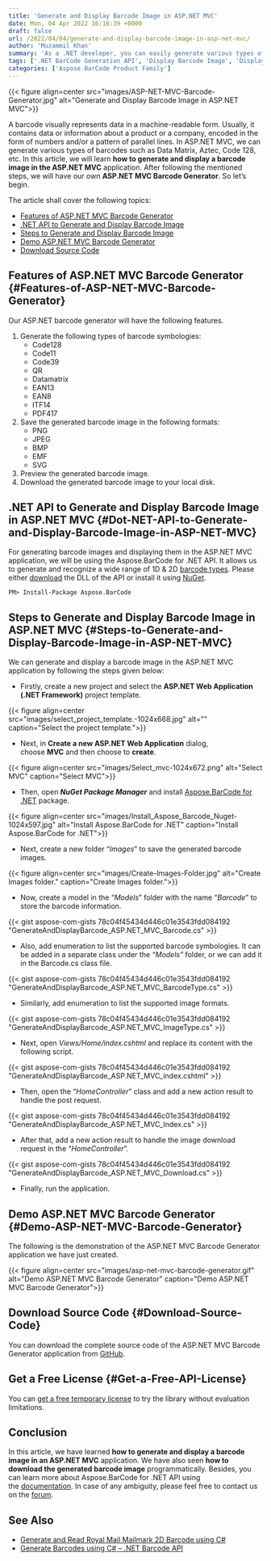 ```yaml
---
title: 'Generate and Display Barcode Image in ASP.NET MVC'
date: Mon, 04 Apr 2022 16:16:39 +0000
draft: false
url: /2022/04/04/generate-and-display-barcode-image-in-asp-net-mvc/
author: 'Muzammil Khan'
summary: 'As a .NET developer, you can easily generate various types of barcodes and display them in Razor pages. In this article, you will learn **how to generate and display a barcode in an ASP.NET MVC application.**'
tags: ['.NET BarCode Generation API', 'Display Barcode Image', 'Display Barcode in ASP.NET MVC', 'Generate Barcode in ASP.NET MVC', 'Generate Barcodes', 'MVC Barcode Generator']
categories: ['Aspose.BarCode Product Family']
---
```




{{< figure align=center src="images/ASP-NET-MVC-Barcode-Generator.jpg" alt="Generate and Display Barcode Image in ASP.NET MVC">}}


A barcode visually represents data in a machine-readable form. Usually, it contains data or information about a product or a company, encoded in the form of numbers and/or a pattern of parallel lines. In ASP.NET MVC, we can generate various types of barcodes such as Data Matrix, Aztec, Code 128, etc. In this article, we will learn **how to generate and display a barcode image in the ASP.NET MVC** application. After following the mentioned steps, we will have our own **ASP.NET MVC Barcode Generator**. So let’s begin.

The article shall cover the following topics:

*   [Features of ASP.NET MVC Barcode Generator][1]
*   [.NET API to Generate and Display Barcode Image][2]
*   [Steps to Generate and Display Barcode Image][3]
*   [Demo ASP.NET MVC Barcode Generator][4]
*   [Download Source Code][5]

## Features of ASP.NET MVC Barcode Generator {#Features-of-ASP-NET-MVC-Barcode-Generator}

Our ASP.NET barcode generator will have the following features.

1.  Generate the following types of barcode symbologies:
    *   Code128
    *   Code11
    *   Code39
    *   QR
    *   Datamatrix
    *   EAN13
    *   EAN8
    *   ITF14
    *   PDF417
2.  Save the generated barcode image in the following formats:
    *   PNG
    *   JPEG
    *   BMP
    *   EMF
    *   SVG
3.  Preview the generated barcode image.
4.  Download the generated barcode image to your local disk.

## .NET API to Generate and Display Barcode Image in ASP.NET MVC {#Dot-NET-API-to-Generate-and-Display-Barcode-Image-in-ASP-NET-MVC}

For generating barcode images and displaying them in the ASP.NET MVC application, we will be using the Aspose.BarCode for .NET API. It allows us to generate and recognize a wide range of 1D & 2D [barcode types][6]. Please either [download][7] the DLL of the API or install it using [NuGet][8].

```
PM> Install-Package Aspose.BarCode
```

## Steps to Generate and Display Barcode Image in ASP.NET MVC {#Steps-to-Generate-and-Display-Barcode-Image-in-ASP-NET-MVC}

We can generate and display a barcode image in the ASP.NET MVC application by following the steps given below:

*   Firstly, create a new project and select the **ASP.NET Web Application (.NET Framework)** project template.



{{< figure align=center src="images/select_project_template.-1024x668.jpg" alt="" caption="Select the project template.">}}


*   Next, in **Create a new ASP.NET Web Application** dialog, choose **MVC** and then choose to **create**.



{{< figure align=center src="images/Select_mvc-1024x672.png" alt="Select MVC" caption="Select MVC">}}


*   Then, open _**NuGet Package Manager**_ and install [Aspose.BarCode for .NET][9] package.



{{< figure align=center src="images/Install_Aspose_Barcode_Nuget-1024x597.jpg" alt="Install Aspose.BarCode for .NET" caption="Install Aspose.BarCode for .NET">}}


*   Next, create a new folder “_Images_” to save the generated barcode images.



{{< figure align=center src="images/Create-Images-Folder.jpg" alt="Create Images folder." caption="Create Images folder.">}}


*   Now, create a model in the “_Models_” folder with the name “_Barcode_” to store the barcode information.

{{< gist aspose-com-gists 78c04f45434d446c01e3543fdd084192 "GenerateAndDisplayBarcode_ASP.NET_MVC_Barcode.cs" >}}

*   Also, add enumeration to list the supported barcode symbologies. It can be added in a separate class under the _“Models”_ folder, or we can add it in the Barcode.cs class file.

{{< gist aspose-com-gists 78c04f45434d446c01e3543fdd084192 "GenerateAndDisplayBarcode_ASP.NET_MVC_BarcodeType.cs" >}}

*   Similarly, add enumeration to list the supported image formats.

{{< gist aspose-com-gists 78c04f45434d446c01e3543fdd084192 "GenerateAndDisplayBarcode_ASP.NET_MVC_ImageType.cs" >}}

*   Next, open _Views/Home/index.cshtml_ and replace its content with the following script.

{{< gist aspose-com-gists 78c04f45434d446c01e3543fdd084192 "GenerateAndDisplayBarcode_ASP.NET_MVC_index.cshtml" >}}

*   Then, open the “_HomeController_” class and add a new action result to handle the post request.

{{< gist aspose-com-gists 78c04f45434d446c01e3543fdd084192 "GenerateAndDisplayBarcode_ASP.NET_MVC_Index.cs" >}}

*   After that, add a new action result to handle the image download request in the “_HomeController_”.

{{< gist aspose-com-gists 78c04f45434d446c01e3543fdd084192 "GenerateAndDisplayBarcode_ASP.NET_MVC_Download.cs" >}}

*   Finally, run the application.

## Demo ASP.NET MVC Barcode Generator {#Demo-ASP-NET-MVC-Barcode-Generator}

The following is the demonstration of the ASP.NET MVC Barcode Generator application we have just created.



{{< figure align=center src="images/asp-net-mvc-barcode-generator.gif" alt="Demo ASP.NET MVC Barcode Generator" caption="Demo ASP.NET MVC Barcode Generator">}}


## Download Source Code {#Download-Source-Code}

You can download the complete source code of the ASP.NET MVC Barcode Generator application from [GitHub][10].

## Get a Free License {#Get-a-Free-API-License}

You can [get a free temporary license][11] to try the library without evaluation limitations.

## Conclusion

In this article, we have learned **how to **generate and display a barcode image in an ASP.NET MVC**** application. We have also seen **how to download the generated barcode image** programmatically. Besides, you can learn more about Aspose.BarCode for .NET API using the [documentation][12]. In case of any ambiguity, please feel free to contact us on the [forum][13].

## See Also

*   [](https://blog.aspose.com/2020/10/20/scan-and-read-barcodes-using-csharp/)[Generate and Read Royal Mail Mailmark 2D Barcode using C#][14]
*   [Generate Barcodes using C# – .NET Barcode API][15]




[1]: #Features-of-ASP-NET-MVC-Barcode-Generator
[2]: #Dot-NET-API-to-Generate-and-Display-Barcode-Image-in-ASP-NET-MVC
[3]: #Steps-to-Generate-and-Display-Barcode-Image-in-ASP-NET-MVC
[4]: #Demo-ASP-NET-MVC-Barcode-Generator
[5]: #Download-Source-Code
[6]: https://docs.aspose.com/barcode/net/barcode-supported-symbologies/
[7]: https://downloads.aspose.com/barcode/net
[8]: https://www.nuget.org/packages/aspose.barcode
[9]: https://products.aspose.com/barcode/net
[10]: https://github.com/Muzammil-khan/ASP.NET-MVC-Barcode-Generator
[11]: https://purchase.aspose.com/temporary-license
[12]: https://docs.aspose.com/barcode/net/
[13]: https://forum.aspose.com/c/barcode/13
[14]: https://blog.aspose.com/2022/03/03/generate-and-read-royal-mail-mailmark-2d-barcode-using-csharp/
[15]: https://blog.aspose.com/2020/10/19/generate-barcodes-using-csharp/




